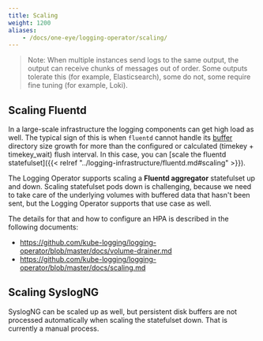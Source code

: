 ```yaml
---
title: Scaling
weight: 1200
aliases:
    - /docs/one-eye/logging-operator/scaling/
---
```


> Note: When multiple instances send logs to the same output, the output can receive chunks of messages out of order. Some outputs tolerate this (for example, Elasticsearch), some do not, some require fine tuning (for example, Loki).

## Scaling Fluentd

In a large-scale infrastructure the logging components can get high load as well. The typical sign of this is when `fluentd` cannot handle its [buffer](../../configuration/plugins/outputs/buffer/) directory size growth for more than the configured or calculated (timekey + timekey_wait) flush interval. In this case, you can [scale the fluentd statefulset]({{< relref "../logging-infrastructure/fluentd.md#scaling" >}}).

The Logging Operator supports scaling a **Fluentd aggregator** statefulset up and down. Scaling statefulset pods down is challenging, because we need to take care of the underlying volumes with buffered data that hasn't been sent, but the Logging Operator supports that use case as well.

The details for that and how to configure an HPA is described in the following documents:
- https://github.com/kube-logging/logging-operator/blob/master/docs/volume-drainer.md
- https://github.com/kube-logging/logging-operator/blob/master/docs/scaling.md

## Scaling SyslogNG

SyslogNG can be scaled up as well, but persistent disk buffers are not processed automatically when scaling the statefulset down. That is currently a manual process.
